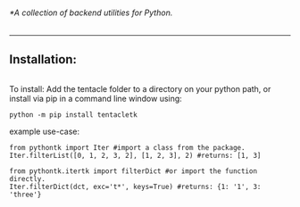 ###### \*A collection of backend utilities for Python.

---

## Installation:

###### 

To install:
Add the tentacle folder to a directory on your python path, or
install via pip in a command line window using:
```
python -m pip install tentacletk
```

example use-case:
```
from pythontk import Iter #import a class from the package.
Iter.filterList([0, 1, 2, 3, 2], [1, 2, 3], 2) #returns: [1, 3]
```
```
from pythontk.itertk import filterDict #or import the function directly.
Iter.filterDict(dct, exc='t*', keys=True) #returns: {1: '1', 3: 'three'}
```